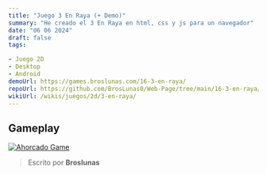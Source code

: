 ```yaml
---
title: "Juego 3 En Raya (+ Demo)"
summary: "He creado el 3 En Raya en html, css y js para un navegador"
date: "06 06 2024"
draft: false
tags:

- Juego 2D
- Desktop
- Android
demoUrl: https://games.broslunas.com/16-3-en-raya/
repoUrl: https://github.com/BrosLunas0/Web-Page/tree/main/16-3-en-raya/
wikiUrl: /wikis/juegos/2d/3-en-raya/
---
```


## Gameplay
[![Ahorcado Game](https://assets.broslunas.com/games/3-en-raya.png)](https://assets.broslunas.com/gameplay/3-en-raya.mp4)

> Escrito por **Broslunas**